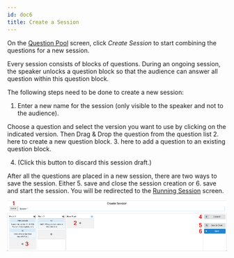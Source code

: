 ```yaml
---
id: doc6
title: Create a Session
---
```


On the [Question Pool](doc5.md) screen, click _Create Session_ to start combining the questions for a new session.

Every session consists of blocks of questions. During an ongoing session, the speaker unlocks a question block so that the audience can answer all question within this question block.

The following steps need to be done to create a new session:

1. Enter a new name for the session (only visible to the speaker and not to the audience).

Choose a question and select the version you want to use by clicking on the indicated version. Then Drag & Drop the question from the question list
2. here to create a new question block.
3. here to add a question to an existing question block.

4. (Click this button to discard this session draft.)

After all the questions are placed in a new session, there are two ways to save the session. Either
5. save and close the session creation or
6. save and start the session. You will be redirected to the [Running Session](doc8.md) screen.

![Create a Session](assets/create_session.png)
